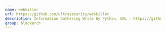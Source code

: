 ```yaml
---
name: webkiller
url: https://github.com/ultrasecurity/webkiller
description: Information Gathering Write By Python. URL : https://github.com/ultrasecurity/webkiller Groups : blackarch blackarch-webapp blackarch-fingerprint blackarch-recon
group: blackarch
---
```

